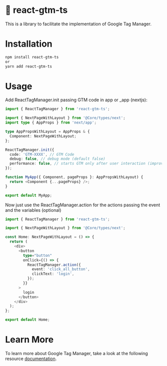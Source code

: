 # 🚀 react-gtm-ts

This is a library to facilitate the implementation of Google Tag Manager.

# Installation

```sh
npm install react-gtm-ts
or
yarn add react-gtm-ts
```

# Usage

Add ReactTagManager.init passing GTM code in app or \_app (nextjs):

```ts
import { ReactTagManager } from 'react-gtm-ts';

import { NextPageWithLayout } from '@Core/types/next';
import type { AppProps } from 'next/app';

type AppPropsWithLayout = AppProps & {
  Component: NextPageWithLayout;
};

ReactTagManager.init({
  code: 'GTM-XXXX', // GTM Code
  debug: false, // debug mode (default false)
  performance: false, // starts GTM only after user interaction (improve initial page load)
});

function MyApp({ Component, pageProps }: AppPropsWithLayout) {
  return <Component {...pageProps} />;
}

export default MyApp;
```

Now just use the ReactTagManager.action for the actions passing the event and the variables (optional)

```ts
import { ReactTagManager } from 'react-gtm-ts';

import { NextPageWithLayout } from '@Core/types/next';

const Home: NextPageWithLayout = () => {
  return (
    <div>
      <button
        type="button"
        onClick={() => {
          ReactTagManager.action({
            event: 'click_all_button',
            clickText: 'login',
          });
        }}
      >
        login
      </button>
    </div>
  );
};

export default Home;
```

# Learn More

To learn more about Google Tag Manager, take a look at the following resource [documentation](https://developers.google.com/tag-manager/devguide?hl=pt-br).
